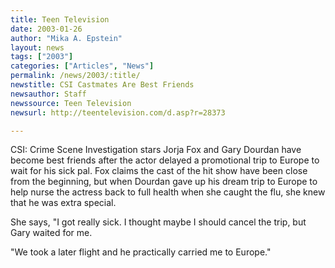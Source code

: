 ```yaml
---
title: Teen Television
date: 2003-01-26
author: "Mika A. Epstein"
layout: news
tags: ["2003"]
categories: ["Articles", "News"]
permalink: /news/2003/:title/
newstitle: CSI Castmates Are Best Friends  
newsauthor: Staff  
newssource: Teen Television  
newsurl: http://teentelevision.com/d.asp?r=28373  

---
```


CSI: Crime Scene Investigation stars Jorja Fox and Gary Dourdan have become best friends after the actor delayed a promotional trip to Europe to wait for his sick pal. Fox claims the cast of the hit show have been close from the beginning, but when Dourdan gave up his dream trip to Europe to help nurse the actress back to full health when she caught the flu, she knew that he was extra special.

She says, "I got really sick. I thought maybe I should cancel the trip, but Gary waited for me.

"We took a later flight and he practically carried me to Europe."

